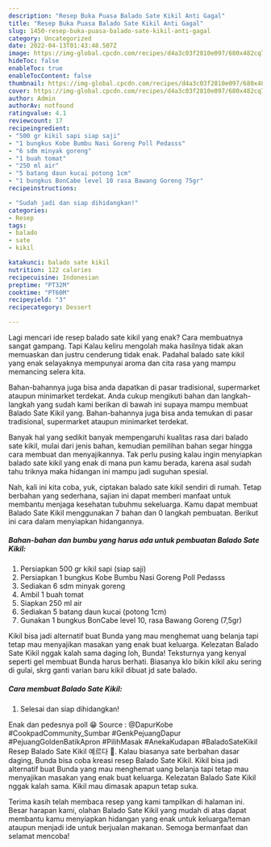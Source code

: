 ```yaml
---
description: "Resep Buka Puasa Balado Sate Kikil Anti Gagal"
title: "Resep Buka Puasa Balado Sate Kikil Anti Gagal"
slug: 1450-resep-buka-puasa-balado-sate-kikil-anti-gagal
category: Uncategorized
date: 2022-04-13T01:43:48.507Z
image: https://img-global.cpcdn.com/recipes/d4a3c03f2810e097/680x482cq70/balado-sate-kikil-foto-resep-utama.jpg
hideToc: false
enableToc: true
enableTocContent: false
thumbnail: https://img-global.cpcdn.com/recipes/d4a3c03f2810e097/680x482cq70/balado-sate-kikil-foto-resep-utama.jpg
cover: https://img-global.cpcdn.com/recipes/d4a3c03f2810e097/680x482cq70/balado-sate-kikil-foto-resep-utama.jpg
author: Admin
authorAv: notfound
ratingvalue: 4.1
reviewcount: 17
recipeingredient:
- "500 gr kikil sapi siap saji"
- "1 bungkus Kobe Bumbu Nasi Goreng Poll Pedasss"
- "6 sdm minyak goreng"
- "1 buah tomat"
- "250 ml air"
- "5 batang daun kucai potong 1cm"
- "1 bungkus BonCabe level 10 rasa Bawang Goreng 75gr"
recipeinstructions:

- "Sudah jadi dan siap dihidangkan!"
categories:
- Resep
tags:
- balado
- sate
- kikil

katakunci: balado sate kikil 
nutrition: 122 calories
recipecuisine: Indonesian
preptime: "PT32M"
cooktime: "PT60M"
recipeyield: "3"
recipecategory: Dessert

---
```



Lagi mencari ide resep balado sate kikil yang enak? Cara membuatnya sangat gampang. Tapi Kalau keliru mengolah maka hasilnya tidak akan memuaskan dan justru cenderung tidak enak. Padahal balado sate kikil yang enak selayaknya mempunyai aroma dan cita rasa yang mampu memancing selera kita.


Bahan-bahannya juga bisa anda dapatkan di pasar tradisional, supermarket ataupun minimarket terdekat. Anda cukup mengikuti bahan dan langkah-langkah yang sudah kami berikan di bawah ini supaya mampu membuat Balado Sate Kikil yang. Bahan-bahannya juga bisa anda temukan di pasar tradisional, supermarket ataupun minimarket terdekat.

Banyak hal yang sedikit banyak mempengaruhi kualitas rasa dari balado sate kikil, mulai dari jenis bahan, kemudian pemilihan bahan segar hingga cara membuat dan menyajikannya. Tak perlu pusing kalau ingin menyiapkan balado sate kikil yang enak di mana pun kamu berada, karena asal sudah tahu triknya maka hidangan ini mampu jadi suguhan spesial.


Nah, kali ini kita coba, yuk, ciptakan balado sate kikil sendiri di rumah. Tetap berbahan yang sederhana, sajian ini dapat memberi manfaat untuk membantu menjaga kesehatan tubuhmu sekeluarga. Kamu dapat membuat Balado Sate Kikil menggunakan 7 bahan dan 0 langkah pembuatan. Berikut ini cara dalam menyiapkan hidangannya.

<!--inarticleads1-->

##### Bahan-bahan dan bumbu yang harus ada untuk pembuatan Balado Sate Kikil:

1. Persiapkan 500 gr kikil sapi (siap saji)
1. Persiapkan 1 bungkus Kobe Bumbu Nasi Goreng Poll Pedasss
1. Sediakan 6 sdm minyak goreng
1. Ambil 1 buah tomat
1. Siapkan 250 ml air
1. Sediakan 5 batang daun kucai (potong 1cm)
1. Gunakan 1 bungkus BonCabe level 10, rasa Bawang Goreng (7,5gr)


Kikil bisa jadi alternatif buat Bunda yang mau menghemat uang belanja tapi tetap mau menyajikan masakan yang enak buat keluarga. Kelezatan Balado Sate Kikil nggak kalah sama daging loh, Bunda! Teksturnya yang kenyal seperti gel membuat Bunda harus berhati. Biasanya klo bikin kikil aku sering di gulai, skrg ganti varian baru kikil dibuat jd sate balado. 

<!--inarticleads2-->

##### Cara membuat Balado Sate Kikil:


1. Selesai dan siap dihidangkan!

Enak dan pedesnya poll 😁 Source : @DapurKobe #CookpadCommunity_Sumbar #GenkPejuangDapur #PejuangGoldenBatikApron #PilihMasak #AnekaKudapan #BaladoSateKikil Resep Balado Sate Kikil 예르다 🤤. Kalau biasanya sate berbahan dasar daging, Bunda bisa coba kreasi resep Balado Sate Kikil. Kikil bisa jadi alternatif buat Bunda yang mau menghemat uang belanja tapi tetap mau menyajikan masakan yang enak buat keluarga. Kelezatan Balado Sate Kikil nggak kalah sama. Kikil mau dimasak apapun tetap suka. 

Terima kasih telah membaca resep yang kami tampilkan di halaman ini. Besar harapan kami, olahan Balado Sate Kikil yang mudah di atas dapat membantu kamu menyiapkan hidangan yang enak untuk keluarga/teman ataupun menjadi ide untuk berjualan makanan. Semoga bermanfaat dan selamat mencoba!
